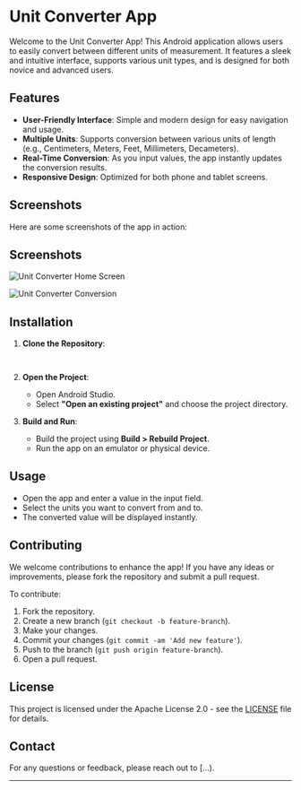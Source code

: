 

# Unit Converter App

Welcome to the Unit Converter App! This Android application allows users to easily convert between different units of measurement. It features a sleek and intuitive interface, supports various unit types, and is designed for both novice and advanced users.

## Features

- **User-Friendly Interface**: Simple and modern design for easy navigation and usage.
- **Multiple Units**: Supports conversion between various units of length (e.g., Centimeters, Meters, Feet, Millimeters, Decameters).
- **Real-Time Conversion**: As you input values, the app instantly updates the conversion results.
- **Responsive Design**: Optimized for both phone and tablet screens.

## Screenshots

Here are some screenshots of the app in action:

## Screenshots

![Unit Converter Home Screen](https://github.com/user-attachments/assets/11eb6c41-8eb8-438c-9ca8-1da4304d555f)

![Unit Converter Conversion](https://github.com/user-attachments/assets/56aa3abb-5fec-4ac9-ba1e-fba317c16cf7)

## Installation

1. **Clone the Repository**:
   ```bash
  
   ```
2. **Open the Project**:
   - Open Android Studio.
   - Select **"Open an existing project"** and choose the project directory.

3. **Build and Run**:
   - Build the project using **Build > Rebuild Project**.
   - Run the app on an emulator or physical device.

## Usage

- Open the app and enter a value in the input field.
- Select the units you want to convert from and to.
- The converted value will be displayed instantly.

## Contributing

We welcome contributions to enhance the app! If you have any ideas or improvements, please fork the repository and submit a pull request. 

To contribute:
1. Fork the repository.
2. Create a new branch (`git checkout -b feature-branch`).
3. Make your changes.
4. Commit your changes (`git commit -am 'Add new feature'`).
5. Push to the branch (`git push origin feature-branch`).
6. Open a pull request.

## License

This project is licensed under the Apache License 2.0 - see the [LICENSE](LICENSE) file for details.

## Contact

For any questions or feedback, please reach out to [...).

---




